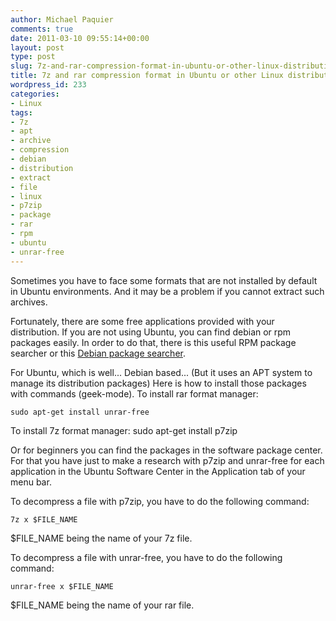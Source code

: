 ```yaml
---
author: Michael Paquier
comments: true
date: 2011-03-10 09:55:14+00:00
layout: post
type: post
slug: 7z-and-rar-compression-format-in-ubuntu-or-other-linux-distributions
title: 7z and rar compression format in Ubuntu or other Linux distributions
wordpress_id: 233
categories:
- Linux
tags:
- 7z
- apt
- archive
- compression
- debian
- distribution
- extract
- file
- linux
- p7zip
- package
- rar
- rpm
- ubuntu
- unrar-free
---
```


Sometimes you have to face some formats that are not installed by default in Ubuntu environments.
And it may be a problem if you cannot extract such archives.

Fortunately, there are some free applications provided with your distribution.
If you are not using Ubuntu, you can find debian or rpm packages easily.
In order to do that, there is this useful RPM package searcher
or this [Debian package searcher](http://www.debian.org/distrib/packages.en.html).

For Ubuntu, which is well... Debian based... (But it uses an APT system to manage its distribution packages)
Here is how to install those packages with commands (geek-mode).
To install rar format manager:

    sudo apt-get install unrar-free

To install 7z format manager:
    sudo apt-get install p7zip

Or for beginners you can find the packages in the software package center.
For that you have just to make a research with p7zip and unrar-free for each application in the Ubuntu Software Center in the Application tab of your menu bar.

To decompress a file with p7zip, you have to do the following command:

    7z x $FILE_NAME

$FILE_NAME being the name of your 7z file.

To decompress a file with unrar-free, you have to do the following command:

    unrar-free x $FILE_NAME

$FILE_NAME being the name of your rar file.
